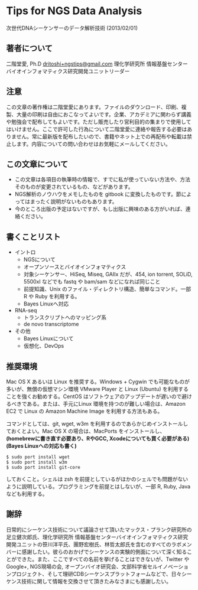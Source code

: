 # Tips for NGS Data Analysis
次世代DNAシーケンサーのデータ解析技術 (2013/02/01)

## 著者について
二階堂愛, Ph.D <dritoshi+ngstips@gmail.com>
理化学研究所 情報基盤センター
バイオインフォマティクス研究開発ユニットリーダー

## 注意
この文章の著作権は二階堂愛にあります。ファイルのダウンロード、印刷、複製、大量の印刷は自由におこなってよいです。企業、アカデミアに関わらず講義や勉強会で配布してもよいです。ただし販売したり営利目的の集まりで使用してはいけません。ここで許可した行為について二階堂愛に連絡や報告する必要はありません。常に最新版を配布したいので、書籍やネット上での再配布や転載は禁止します。内容についての問い合わせはお気軽にメールしてください。

## この文章について

* この文章は各項目の執筆時の情報で、すでに私が使っていない方法や、方法そのものが変更されているもの、などがあります。
* NGS解析のノウハウをメモしたものを gitbook に変換したものです。節によってはまったく説明がないものもあります。
* 今のところ出版の予定はないですが、もし出版に興味のある方がいれば、連絡ください。

## 書くことリスト
* イントロ
  * NGSについて
  * オープンソースとバイオインフォマティクス
  * 対象シーケンサー、HiSeq, Miseq, GAIIx だが、454, ion torrent, SOLiD, 5500xl などでも fastq や bam/sam などになれば同じこと
  * 前提知識、Unix のファイル・ディレクトリ構造、簡単なコマンド。一部 R や Ruby を利用する。
  * Bayes Linuxへ対応
* RNA-seq
  * トランスクリプトへのマッピング系  
  * de novo transcriptome
* その他  
  * Bayes Linuxについて
  * 仮想化、DevOps


## 推奨環境
Mac OS X あるいは Linux を推奨する。Windows + Cygwin でも可能なものが多いが、無償の仮想マシン環境 VMware Player と Linux (Ubuntu) を利用することを強くお勧めする。CentOS はソフトウェアのアップデートが遅いので避けるべきである。または、手元にLinux 環境を持つのが難しい場合は、Amazon EC2 で Linux の Amazon Machine Image を利用する方法もある。

コマンドとしては、git, wget, w3m を利用するのであらかじめインストールしておくとよい。Mac OS X の場合は、MacPorts をインストールし、
__(homebrewに書き直す必要あり、RやGCC, Xcodeについても買く必要がある)__
__(Bayes Linuxへの対応も書く)__
```{sh}
$ sudo port install wget
$ sudo port install w3m
$ sudo port install git-core
```
しておくこと。シェルは zsh を前提としているがほかのシェルでも問題がないように説明している。プログラミングを前提とはしないが、一部 R, Ruby, Java なども利用する。

## 謝辞
日常的にシーケンス技術について議論させて頂いたマックス・プランク研究所の足立健次郎氏、理化学研究所 情報基盤センターバイオインフォマティクス研究開発ユニットの笹川洋平氏、團野宏樹氏、林哲太郎氏を含むのすべてのラボメンバーに感謝したい。彼らのおかげでシーケンスの実験的側面について深く知ることができた。また、ここですべての名前を挙げることはできないが、Twitter や Google+, NGS現場の会, オープンバイオ研究会、文部科学省セルイノベーションプロジェクト、そして理研CDBシーケンスプラットフォームなどで、日々シーケンス技術に関して情報を交換させて頂きたみなさまにも感謝したい。

